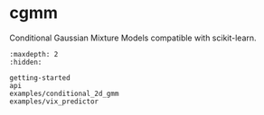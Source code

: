 # cgmm

Conditional Gaussian Mixture Models compatible with scikit-learn.

```{toctree}
:maxdepth: 2
:hidden:

getting-started
api
examples/conditional_2d_gmm
examples/vix_predictor

